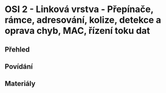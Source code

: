 OSI 2 - Linková vrstva - Přepínače, rámce, adresování, kolize, detekce a oprava chyb, MAC, řízení toku dat
===

Přehled
---

Povídání
---

Materiály
---